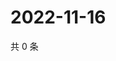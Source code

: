 # 2022-11-16

共 0 条

<!-- BEGIN WEIBO -->
<!-- 最后更新时间 Wed Nov 16 2022 12:11:52 GMT+0800 (China Standard Time) -->

<!-- END WEIBO -->
